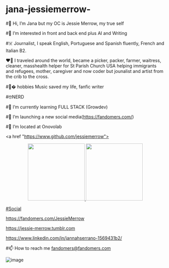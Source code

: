 # jana-jessiemerrow-
#👋 Hi, I’m Jana but my OC is Jessie Merrow, my true self

#👀 I’m interested in front and back end plus AI and Writing 

#☠️ Journalist, I speak English, Portuguese and Spanish fluently, French and Italian B2. 

❤️‍🔥 I traveled around the world, became a picker, packer, farmer, waitress, cleaner, masshealth helper for St Parish Church USA helping immigrants and refugees, mother, caregiver and now coder but jounalist and artist from the crib to the cross.

#👻� hobbies Music saved my life, fanfic writer

#🤓NERD 

#🌱 I’m currently learning FULL STACK (Growdev)

#💞️ I’m launching a new social media(https://fandomers.com/)

#💞️ I’m located at Onovolab

<a href "https://www.github.com/jessiemerrow">

<div align="center">
  <a href="https://github.com/jessiemerrow">
  <img height="180em" src="https://github-readme-stats.vercel.app/api?username=jessiemerrow&show_icons=true&theme=midnight-purple&include_all_commits=true&count_private=true"/>
  <img height="180em" src="https://github-readme-stats.vercel.app/api/top-langs/?username=jessiemerrow&layout=compact&langs_count=7&theme=midnight-purple"/>
</div>


#Social

               

https://fandomers.com/JessieMerrow


https://jessie-merrow.tumblr.com


https://www.linkedin.com/in/jannahserrano-1569431b2/

#📫 How to reach me fandomers@fandomers.com 


![image](https://user-images.githubusercontent.com/41707901/158400856-70f08f5e-6aec-4ebb-8d7e-fab4039105e8.png)

